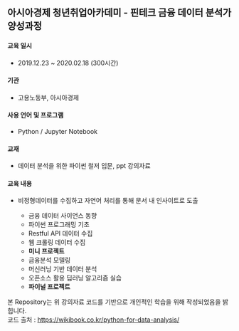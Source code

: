 ## 아시아경제 청년취업아카데미 - 핀테크 금융 데이터 분석가 양성과정

#### 교육 일시 
- 2019.12.23 ~ 2020.02.18 (300시간)
#### 기관 
- 고용노동부, 아시아경제

#### 사용 언어 및 프로그램 
- Python / Jupyter Notebook

#### 교재 
- 데이터 분석을 위한 파이썬 철저 입문, ppt 강의자료


#### 교육 내용 
- 비정형데이터를 수집하고 자연어 처리를 통해 문서 내 인사이트로 도출 

  - 금융 데이터 사이언스 동향
  - 파이썬 프로그래밍 기초
  - Restful API 데이터 수집
  - 웹 크롤링 데이터 수집
  - **미니 프로젝트**
  - 금융분석 모델링
  - 머신러닝 기반 데이터 분석
  - 오픈소스 활용 딥러닝 알고리즘 실습
  - **파이널 프로젝트**


본 Repository는 위 강의자료 코드를 기반으로 개인적인 학습을 위해 작성되었음을 밝힙니다.<br>
코드 출처 : <https://wikibook.co.kr/python-for-data-analysis/>
